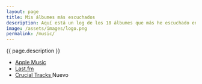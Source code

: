 ```yaml
---
layout: page
title: Mis álbumes más escuchados
description: Aquí está un log de los 18 álbumes que más he escuchado en los últimos 30 días (vía Last.fm).
image: /assets/images/logo.png
permalink: /music/
---
```


<p class="text-center">{{ page.description }}</p>

<ul class="list-inline text-center">
    <li class="list-inline-item">
        <a class="btn btn-primary btn-sm" href="{{ site.apple_music_url}}" target="_blank" rel="me noopener noreferrer">
          <i class="fa-brands fa-apple"></i> Apple Music
        </a>
    </li>
    <li class="list-inline-item">
        <a class="btn btn-primary btn-sm" href="{{ site.lastfm_url}}" target="_blank" rel="me noopener noreferrer">
          <i class="fa-brands fa-lastfm"></i> Last.fm
        </a>
    </li>
    <li class="list-inline-item">
        <a class="btn btn-primary btn-sm" href="/music/crucial-tracks/">
          <i class="fa-solid fa-record-vinyl"></i> Crucial Tracks
        </a>
        <span class="badge badge-success">Nuevo</span>
    </li>
</ul>

<div class="row" id="lastfm-albums-grid"></div>

[1]: /music/crucial-tracks/
